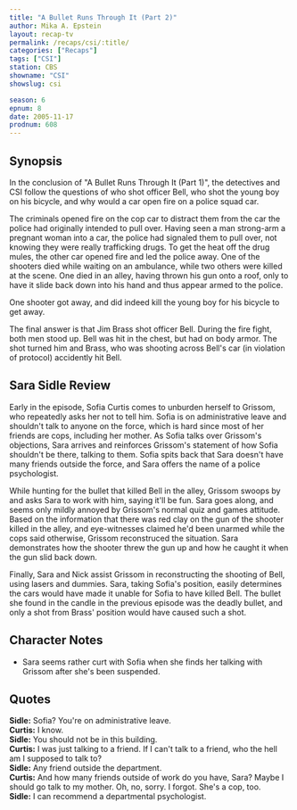```yaml
---
title: "A Bullet Runs Through It (Part 2)"
author: Mika A. Epstein
layout: recap-tv
permalink: /recaps/csi/:title/
categories: ["Recaps"]
tags: ["CSI"]
station: CBS
showname: "CSI"
showslug: csi

season: 6
epnum: 8
date: 2005-11-17  
prodnum: 608  
---
```


## Synopsis

In the conclusion of "A Bullet Runs Through It (Part 1)", the detectives and CSI follow the questions of who shot officer Bell, who shot the young boy on his bicycle, and why would a car open fire on a police squad car.

The criminals opened fire on the cop car to distract them from the car the police had originally intended to pull over. Having seen a man strong-arm a pregnant woman into a car, the police had signaled them to pull over, not knowing they were really trafficking drugs. To get the heat off the drug mules, the other car opened fire and led the police away. One of the shooters died while waiting on an ambulance, while two others were killed at the scene. One died in an alley, having thrown his gun onto a roof, only to have it slide back down into his hand and thus appear armed to the police.

One shooter got away, and did indeed kill the young boy for his bicycle to get away.

The final answer is that Jim Brass shot officer Bell. During the fire fight, both men stood up. Bell was hit in the chest, but had on body armor. The shot turned him and Brass, who was shooting across Bell's car (in violation of protocol) accidently hit Bell.

## Sara Sidle Review

Early in the episode, Sofia Curtis comes to unburden herself to Grissom, who repeatedly asks her not to tell him. Sofia is on administrative leave and shouldn't talk to anyone on the force, which is hard since most of her friends are cops, including her mother. As Sofia talks over Grissom's objections, Sara arrives and reinforces Grissom's statement of how Sofia shouldn't be there, talking to them. Sofia spits back that Sara doesn't have many friends outside the force, and Sara offers the name of a police psychologist.

While hunting for the bullet that killed Bell in the alley, Grissom swoops by and asks Sara to work with him, saying it'll be fun. Sara goes along, and seems only mildly annoyed by Grissom's normal quiz and games attitude. Based on the information that there was red clay on the gun of the shooter killed in the alley, and eye-witnesses claimed he'd been unarmed while the cops said otherwise, Grissom reconstruced the situation. Sara demonstrates how the shooter threw the gun up and how he caught it when the gun slid back down.

Finally, Sara and Nick assist Grissom in reconstructing the shooting of Bell, using lasers and dummies. Sara, taking Sofia's position, easily determines the cars would have made it unable for Sofia to have killed Bell. The bullet she found in the candle in the previous episode was the deadly bullet, and only a shot from Brass' position would have caused such a shot.

## Character Notes

* Sara seems rather curt with Sofia when she finds her talking with Grissom after she's been suspended.

## Quotes

**Sidle:** Sofia? You're on administrative leave.  
**Curtis:** I know.  
**Sidle:** You should not be in this building.  
**Curtis:** I was just talking to a friend. If I can't talk to a friend, who the hell am I supposed to talk to?  
**Sidle:** Any friend outside the department.  
**Curtis:** And how many friends outside of work do you have, Sara? Maybe I should go talk to my mother. Oh, no, sorry. I forgot. She's a cop, too.  
**Sidle:** I can recommend a departmental psychologist.  